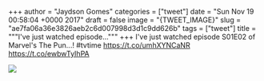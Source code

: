 
+++
author = "Jaydson Gomes"
categories = ["tweet"]
date = "Sun Nov 19 00:58:04 +0000 2017"
draft = false
image = "{TWEET_IMAGE}"
slug = "ae7fa06a36e3826aeb2c6d007998d3d1c9dd626b"
tags = ["tweet"]
title = """I've just watched episode..."""
+++
I've just watched episode S01E02 of Marvel's The Pun...! #tvtime https://t.co/umhXYNCaNR https://t.co/ewbwTyIhPA

![](/images/tweet-media/932050308632637441-DO9O0G4WAAAXLL8.jpg)